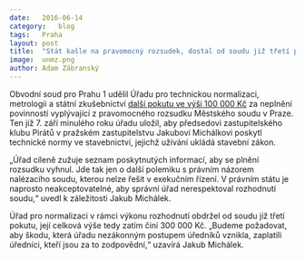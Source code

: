 ```yaml
---
date:	2016-06-14
category:	blog
tags:	Praha
layout:	post
title:	"Stát kašle na pravomocný rozsudek, dostal od soudu již třetí pokutu" 
image:	unmz.png
author:	Adam Zábranský
---
```


Obvodní soud pro Prahu 1 udělil Úřadu pro technickou normalizaci, metrologii a státní zkušebnictví [další pokutu ve výši 100 000 Kč](https://github.com/pirati-cz/KlubPraha/blob/master/spisy/2016/026-vykon-rozhodnuti-technicke-normy/9-usneseni-soudu-o-treti-pokute/usneseni.PDF) za neplnění povinností vyplývající z pravomocného rozsudku Městského soudu v Praze. Ten již 7. září minulého roku úřadu uložil, aby předsedovi zastupitelského klubu Pirátů v pražském zastupitelstvu Jakubovi Michálkovi poskytl technické normy ve stavebnictví, jejichž užívání ukládá stavební zákon.

„Úřad cíleně zužuje seznam poskytnutých informací, aby se plnění rozsudku vyhnul. Jde tak jen o další polemiku s právním názorem nalézacího soudu, kterou nelze řešit v exekučním řízení. V právním státu je naprosto neakceptovatelné, aby správní úřad nerespektoval rozhodnutí soudu,“ uvedl k záležitosti Jakub Michálek.

Úřad pro normalizaci v rámci výkonu rozhodnutí obdržel od soudu již třetí pokutu, její celková výše tedy zatím činí 300 000 Kč. „Budeme požadovat, aby škodu, která úřadu nezákonným postupem úředníků vznikla, zaplatili úředníci, kteří jsou za to zodpovědní,“ uzavírá Jakub Michálek.

